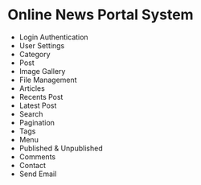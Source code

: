 # Online News Portal System
 - Login Authentication
 - User Settings
 - Category
 - Post
 - Image Gallery
 - File Management
 - Articles
 - Recents Post
 - Latest Post
 - Search
 - Pagination
 - Tags
 - Menu
 - Published & Unpublished
 - Comments
 - Contact
 - Send Email
